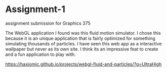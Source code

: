 # Assignment-1
assignment submission for Graphics 375

The WebGL application I found was this fluid motion simulator. I chose this because
it is an unique application that is fairly optimized for something simulating thousands
of particles. I have seen this web app as a interactive wallpaper but never as its own
site. I think its an impressive feat to create and a fun application to play with.


https://haxiomic.github.io/projects/webgl-fluid-and-particles/?q=UltraHigh
